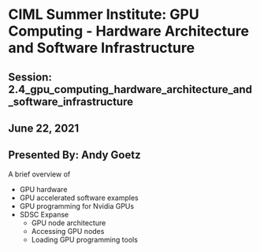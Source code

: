 # CIML Summer Institute: GPU Computing - Hardware Architecture and Software Infrastructure

## Session: 2.4_gpu_computing_hardware_architecture_and_software_infrastructure

## June 22, 2021
## Presented By: Andy Goetz

A brief overview of
* GPU hardware
* GPU accelerated software examples
* GPU programming for Nvidia GPUs
* SDSC Expanse
  - GPU node architecture
  - Accessing GPU nodes
  - Loading GPU programming tools
